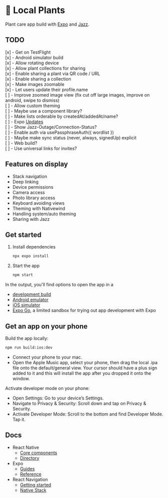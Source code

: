 # 🌱 Local Plants

Plant care app build with [Expo](https://expo.dev) and [Jazz](https://jazz.tools).

## TODO

[x] - Get on TestFlight  
[x] - Android simulator build  
[x] - Allow rotating device  
[x] - Allow plant collections for sharing  
[x] - Enable sharing a plant via QR code / URL  
[x] - Enable sharing a collection  
[x] - Make images zoomable  
[x] - Let users update their profile.name  
[ ] - Improve zoomed image view (fix cut off large images, improve on android, swipe to dismiss)  
[ ] - Allow custom theming  
[ ] - Maybe use a component library?  
[ ] - Make lists orderable by createdAt/addedAt/name?  
[ ] - Expo [Updates](https://docs.expo.dev/versions/latest/sdk/updates/)  
[ ] - Show Jazz-Outage/Connection-Status?  
[ ] - Enable auth via usePassphraseAuth({ wordlist })  
[ ] - Maybe make sync status (never, always, signedUp) explicit  
[ ] - Web build?  
[ ] - Use universal links for invites?  

## Features on display

- Stack navigation
- Deep linking
- Device permissions
- Camera access
- Photo library access
- Keyboard avoiding views
- Theming with Nativewind
- Handling system/auto theming
- Sharing with Jazz

## Get started

1. Install dependencies

   ```bash
   npx expo install
   ```

2. Start the app

   ```bash
   npm start
   ```

In the output, you'll find options to open the app in a

- [development build](https://docs.expo.dev/develop/development-builds/introduction/)
- [Android emulator](https://docs.expo.dev/workflow/android-studio-emulator/)
- [iOS simulator](https://docs.expo.dev/workflow/ios-simulator/)
- [Expo Go](https://expo.dev/go), a limited sandbox for trying out app development with Expo

## Get an app on your phone

Build the app locally:

```bash
npm run build:ios:dev
```

- Connect your phone to your mac.
- Open the Apple Music app, select your phone, then drag the local .ipa file onto the default/general view.
  Your cursor should have a plus sign added to it and this will install the app after you dropped it onto the window.

Activate developer mode on your phone:

- Open Settings: Go to your device’s Settings.
- Navigate to Privacy & Security: Scroll down and tap on Privacy & Security.
- Activate Developer Mode: Scroll to the bottom and find Developer Mode. Tap it.

## Docs

- React Native
  - [Core components](https://reactnative.dev/docs/components-and-apis)
  - [Directory](https://reactnative.directory)
- Expo
  - [Guides](https://docs.expo.dev/guides/overview/)
  - [Reference](https://docs.expo.dev/versions/latest/)
- React Navigation
  - [Getting started](https://reactnavigation.org/docs/getting-started)
  - [Native Stack](https://reactnavigation.org/docs/native-stack-navigator)
